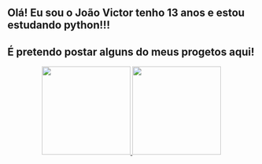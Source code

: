 ## Olá! Eu sou o João Victor tenho 13 anos e estou estudando python!!! 
##        É pretendo postar alguns do meus progetos aqui!

<div align="center">
  <a href="https://github.com/JoaoVictorPe">
  <img height="180em" src="https://github-readme-stats.vercel.app/api?username=JoaoVictorPe&show_icons=true&theme=dark&include_all_commits=true&count_private=true"/>
  <img height="180em" src="https://github-readme-stats.vercel.app/api/top-langs/?username=JoaoVictorPe&layout=compact&langs_count=7&theme=dark"/>
</div>
